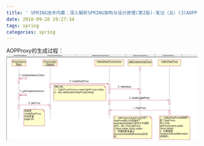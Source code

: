 ```yaml
---
title: ' SPRING技术内幕：深入解析SPRING架构与设计原理(第2版)-笔记（五）(3)AOPProxy的生成过程'
date: 2018-09-28 19:27:34
tags: spring
categories: spring
---
```

AOPProxy的生成过程：
![这里写图片描述](2018/09/28/SPRING技术内幕：深入解析SPRING架构与设计原理-第2版-笔记（五）-3-AOPProxy的生成过程/20150519215814452.png)
